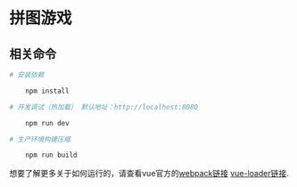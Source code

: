 # 拼图游戏

## 相关命令

``` bash
# 安装依赖

    npm install

# 开发调试（热加载） 默认地址：http://localhost:8080

    npm run dev

# 生产环境构建压缩

    npm run build

```

想要了解更多关于如何运行的，请查看vue官方的[webpack链接](http://vuejs-templates.github.io/webpack/) [vue-loader链接](http://vuejs.github.io/vue-loader).
